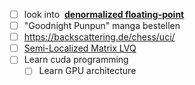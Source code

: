 - [ ] look into  **[denormalized floating-point](http://en.wikipedia.org/wiki/Denormal_number)**
- [ ] "Goodnight Punpun" manga bestellen
- [ ] https://backscattering.de/chess/uci/
- [ ] [Semi-Localized Matrix LVQ](http://home.nerbonne.org/Thesis/G2MLVQ.2012-02-29.lowres.pdf) 
- [ ] Learn cuda programming
	- [ ] Learn GPU architecture 
